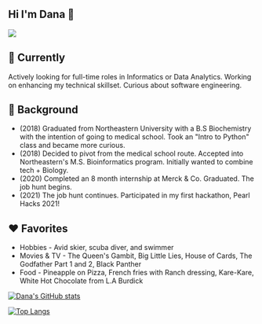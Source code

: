 ## Hi I'm Dana 👋  
![](https://komarev.com/ghpvc/?username=dana-rocha&color=blue&style=flat-square)

<!--
**dana-rocha/dana-rocha** is a ✨ _special_ ✨ repository because its `README.md` (this file) appears on your GitHub profile.

Here are some ideas to get you started:

- 🔭 I’m currently working on ...
- 🌱 I’m currently learning ...
- 👯 I’m looking to collaborate on ...
- 🤔 I’m looking for help with ...
- 💬 Ask me about ...
- 📫 How to reach me: ...
- 😄 Pronouns: ...
- ⚡ Fun fact: ...
-->

## 🌱 Currently
Actively looking for full-time roles in Informatics or Data Analytics. Working on enhancing my technical skillset. 
Curious about software engineering. 

## 💬 Background
- (2018) Graduated from Northeastern University with a B.S Biochemistry with the intention of going to medical school. Took an "Intro to Python" class and became more curious. 
- (2018) Decided to pivot from the medical school route. Accepted into Northeastern's M.S. Bioinformatics program. Initially wanted to combine tech + Biology. 
- (2020) Completed an 8 month internship at Merck & Co. Graduated. The job hunt begins. 
- (2021) The job hunt continues. Participated in my first hackathon, Pearl Hacks 2021! 

## ♥️ Favorites
- Hobbies - Avid skier, scuba diver, and swimmer
- Movies & TV - The Queen's Gambit, Big Little Lies, House of Cards, The Godfather Part 1 and 2, Black Panther
- Food - Pineapple on Pizza, French fries with Ranch dressing, Kare-Kare, White Hot Chocolate from L.A Burdick

[![Dana's GitHub stats](https://github-readme-stats.vercel.app/api?username=dana-rocha&include_all_commits=true&count_private=true&theme=cobalt&show_icons=true&hide=issues)](https://github.com/anuraghazra/github-readme-stats)

[![Top Langs](https://github-readme-stats.vercel.app/api/top-langs/?username=dana-rocha&layout=compact)](https://github.com/anuraghazra/github-readme-stats)
